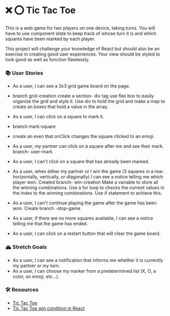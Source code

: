 # ❌ ⭕️ Tic Tac Toe

This is a web game for two players on one device, taking turns. You will have to use component state to keep track of whose turn it is and which squares have been marked by each player.

This project will challenge your knowledge of React but should also be an exercise in creating good user experiences. Your view should be styled to look good as well as function flawlessly.

### 📚 User Stories
- As a user, I can see a 3x3 grid game board on the page.
- branch grid-creation
create a section- div tag use flex box to easily organize the grid and style it. Use div to hold the grid and make a map to create an boxes that hold a value in the array.
- As a user, I can click on a square to mark it.
- branch mark-square
- create an even that onClick changes the square clicked to an emoji. 

- As a user, my partner can click on a square after me and see their mark.
branch- user-mark

- As a user, I can't click on a square that has already been marked.
- As a user, when either my partner or I win the game (3 squares in a row: horizontally, vertically, or diagonally) I can see a notice telling me which player won. Created branch- win-creation
Make a variable to store all the winning combinations. Use a for loop to checks the current values in the index to the winning combinations. Use if statement to achieve this.

- As a user, I can't continue playing the game after the game has been won. Create branch -stop-game
- As a user, if there are no more squares available, I can see a notice telling me that the game has ended.
- As a user, I can click on a restart button that will clear the game board.

### 🏔 Stretch Goals
- As a user, I can see a notification that informs me whether it is currently my partner or my turn.
- As a user, I can choose my marker from a predetermined list (X, O, a color, an emoji, etc...).

### 🛠 Resources
- [Tic Tac Toe](https://en.wikipedia.org/wiki/Tic-tac-toe)
- [Tic Tac Toe win condition in React](https://forum.freecodecamp.org/t/need-help-understanding-react-tic-tac-toe-winner-function/137840)

